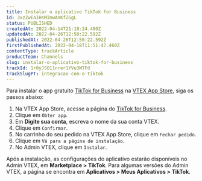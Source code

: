 ```yaml
---
title: Instalar o aplicativo TikTok for Business
id: 3xzZwEaIHsMImwAnKfZGgL
status: PUBLISHED
createdAt: 2022-04-14T21:18:24.480Z
updatedAt: 2022-04-26T12:50:22.592Z
publishedAt: 2022-04-26T12:50:22.592Z
firstPublishedAt: 2022-04-18T11:51:47.460Z
contentType: trackArticle
productTeam: Channels
slug: instalar-o-aplicativo-tiktok-for-business
trackId: 1r0yJSO11nrer1YVu3WTFd
trackSlugPT: integracao-com-o-tiktok
---
```


Para instalar o app gratuito [TikTok for Business](https://apps.vtex.com/vtexbr-tiktok-tbp/p) na [VTEX App Store](https://apps.vtex.com/), siga os passos abaixo:

1. Na VTEX App Store, acesse a página do [TikTok for Business](https://apps.vtex.com/vtexbr-tiktok-tbp/p).
2. Clique em `Obter app`.
3. Em **Digite sua conta**, escreva o nome da sua conta VTEX.
4. Clique em `Confirmar`.
5. No carrinho do seu pedido na VTEX App Store, clique em `Fechar pedido`.
6. Clique em `Vá para a página de instalação`.
7. No Admin VTEX, clique em `Instalar`.

Após a instalação, as configurações do aplicativo estarão disponíveis no Admin VTEX, em **Marketplace > TikTok**. Para algumas versões do Admin VTEX, a página se encontra em **Aplicativos > Meus Aplicativos > TikTok**.
